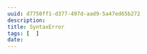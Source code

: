 ```yaml
---
uuid: d7750ff1-d377-497d-aad9-5a47ed65b272
description: 
title: SyntaxError
tags: [  ]
date: 
---
```




